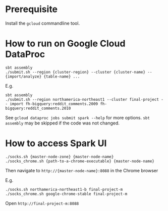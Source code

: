 # Prerequisite 
Install the `gcloud` commandline tool.

# How to run on Google Cloud DataProc
```
sbt assembly
./submit.sh --region {cluster-region} --cluster {cluster-name} -- {import/analyze} {table-name} ...
```

E.g. 
```
sbt assembly
./submit.sh --region northamerica-northeast1 --cluster final-project -- import fh-bigquery:reddit_comments.2009 fh-bigquery:reddit_comments.2010
```

See `gcloud dataproc jobs submit spark --help` for more options. `sbt assembly` may be skipped if the code was not changed.

# How to access Spark UI

```
./socks.sh {master-node-zone} {master-node-name}
./socks_chrome.sh {path-to-a-chrome-executable} {master-node-name}
```
Then navigate to `http://{master-node-name}:8088` in the Chrome browser

E.g.

```
./socks.sh northamerica-northeast1-b final-project-m
./socks_chrome.sh google-chrome-stable final-project-m
```
Open `http://final-project-m:8088`
